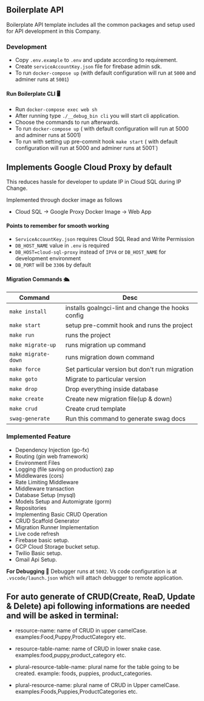 ## Boilerplate API

Boilerplate API template includes all the common packages and setup used for API development in this Company.

### Development

- Copy `.env.example` to `.env` and update according to requirement.
- Create `serviceAccountKey.json` file for firebase admin sdk.
- To run `docker-compose up` (with default configuration will run at `5000` and adminer runs at `5001`)

#### Run Boilerplate CLI 🖥

- Run `docker-compose exec web sh`
- After running type `./__debug_bin cli` you will start cli application.
- Choose the commands to run afterwards.
- To run `docker-compose up` ( with default configuration will run at 5000 and adminer runs at 5001)
- To run with setting up pre-commit hook `make start` ( with default configuration will run at 5000 and adminer runs at 5001`)

## Implements Google Cloud Proxy by default

This reduces hassle for developer to update IP in Cloud SQL during IP Change.

Implemented through docker image as follows

- Cloud SQL -> Google Proxy Docker Image -> Web App

#### Points to remember for smooth working

- `ServiceAccountKey.json` requires Cloud SQL Read and Write Permission
- `DB_HOST_NAME` value in `.env` is required
- `DB_HOST=cloud-sql-proxy` instead of `IPV4` or `DB_HOST_NAME` for development environment
- `DB_PORT` will be `3306` by default

#### Migration Commands 🛳

| Command             | Desc                                               |
| ------------------- | -------------------------------------------------- |
| `make install`      | installs goalngci-lint and change the hooks config |
| `make start`        | setup pre-commit hook and runs the project         |
| `make run`          | runs the project                                   |
| `make migrate-up`   | runs migration up command                          |
| `make migrate-down` | runs migration down command                        |
| `make force`        | Set particular version but don't run migration     |
| `make goto`         | Migrate to particular version                      |
| `make drop`         | Drop everything inside database                    |
| `make create`       | Create new migration file(up & down)               |
| `make crud`         | Create crud template                               |
| `swag-generate`     | Run this command to generate swag docs             |

### Implemented Feature

- Dependency Injection (go-fx)
- Routing (gin web framework)
- Environment Files
- Logging (file saving on production) zap
- Middlewares (cors)
- Rate Limiting Middleware
- Middleware transaction
- Database Setup (mysql)
- Models Setup and Automigrate (gorm)
- Repositories
- Implementing Basic CRUD Operation
- CRUD Scaffold Generator
- Migration Runner Implementation
- Live code refresh
- Firebase basic setup.
- GCP Cloud Storage bucket setup.
- Twilio Basic setup.
- Gmail Api Setup.

**For Debugging 🐞** Debugger runs at `5002`. Vs code configuration is at `.vscode/launch.json` which will attach debugger to remote application.

## For auto generate of CRUD(Create, ReaD, Update & Delete) api following informations are needed and will be asked in terminal:

- resource-name: name of CRUD in upper camelCase. examples:Food,Puppy,ProductCategory etc.

- resource-table-name: name of CRUD in lower snake case. examples:food,puppy,product_category etc.

- plural-resource-table-name: plural name for the table going to be created. example: foods, puppies, product_categories.

- plural-resource-name: plural name of CRUD in Upper camelCase. examples:Foods,Puppies,ProductCategories etc.

